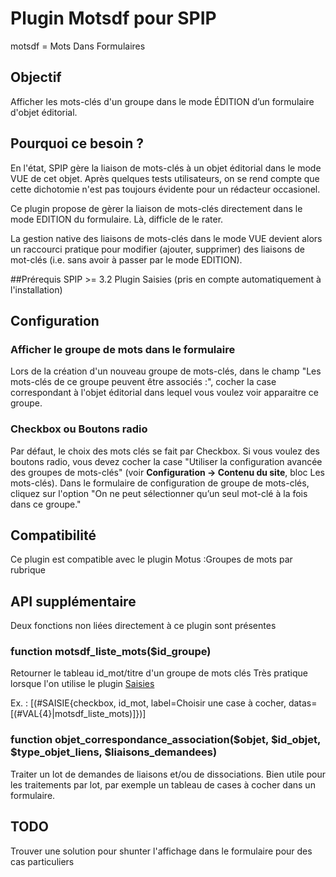# Plugin Motsdf pour SPIP
motsdf = Mots Dans Formulaires

## Objectif
Afficher les mots-clés d'un groupe dans le mode ÉDITION d’un formulaire d'objet éditorial.


## Pourquoi ce besoin ?
En l'état, SPIP gère la liaison de mots-clés à un objet éditorial dans le mode VUE de cet objet.
Après quelques tests utilisateurs, on se rend compte que cette dichotomie n'est pas toujours évidente pour un rédacteur occasionel.

Ce plugin propose de gèrer la liaison de mots-clés directement dans le mode EDITION du formulaire. Là, difficle de le rater.

La gestion native des liaisons de mots-clés dans le mode VUE devient alors un raccourci pratique pour modifier (ajouter, supprimer) des liaisons de mot-clés (i.e. sans avoir à passer par le mode EDITION).

##Prérequis
SPIP >= 3.2
Plugin Saisies (pris en compte automatiquement à l'installation)

## Configuration
### Afficher le groupe de mots dans le formulaire
Lors de la création d'un nouveau groupe de mots-clés, dans le champ "Les mots-clés de ce groupe peuvent être associés :", cocher la case correspondant à l'objet éditorial dans lequel vous voulez voir apparaitre ce groupe. 

### Checkbox ou Boutons radio
Par défaut, le choix des mots clés se fait par Checkbox.
Si vous voulez des boutons radio, vous devez cocher la case "Utiliser la configuration avancée des groupes de mots-clés" (voir **Configuration -> Contenu du site**, bloc Les mots-clés).
Dans le formulaire de configuration de groupe de mots-clés, cliquez sur l'option "On ne peut sélectionner qu’un seul mot-clé à la fois dans ce groupe."

## Compatibilité
Ce plugin est compatible avec le plugin Motus :Groupes de mots par rubrique

## API supplémentaire
Deux fonctions non liées directement à ce plugin sont présentes

### function motsdf_liste_mots($id_groupe)
Retourner le tableau id_mot/titre d'un groupe de mots clés
Très pratique lorsque l'on utilise le plugin <a href="https://contrib.spip.net/Saisies">Saisies</a>

Ex. : [(#SAISIE{checkbox, id_mot, label=Choisir une case à cocher, datas=[(#VAL{4}|motsdf_liste_mots)]})]

### function objet_correspondance_association($objet, $id_objet, $type_objet_liens, $liaisons_demandees)
Traiter un lot de demandes de liaisons et/ou de dissociations. Bien utile pour les traitements par lot, par exemple un tableau de cases à cocher dans un formulaire.

## TODO
Trouver une solution pour shunter l'affichage dans le formulaire pour des cas particuliers
